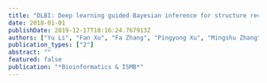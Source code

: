 ```yaml
---
title: "DLBI: Deep learning guided Bayesian inference for structure reconstruction of super-resolution fluorescence microscopy"
date: 2018-01-01
publishDate: 2019-12-17T10:16:24.767913Z
authors: ["Yu Li", "Fan Xu", "Fa Zhang", "Pingyong Xu", "Mingshu Zhang", "Ming Fan", "Lihua Li", "Xin Gao", "Renmin Han"]
publication_types: ["2"]
abstract: ""
featured: false
publication: "*Bioinformatics & ISMB*"
---
```


